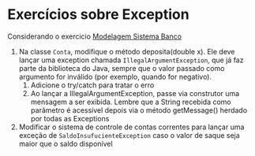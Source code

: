 # Exercícios sobre Exception

Considerando o exercicio [Modelagem Sistema Banco](https://20231-ifba-saj-ads-poo.github.io/blog-material-aula/posts/exercicios/ExercicioHeranca/Heranca4%20Banco.html)

1. Na classe `Conta`, modifique o método deposita(double x). Ele deve lançar uma exception chamada
`IllegalArgumentException`, que já faz parte da biblioteca do Java, sempre que o valor passado como
argumento for inválido (por exemplo, quando for negativo).
    1. Adicione o try/catch para tratar o erro
    1. Ao lançar a IllegalArgumentException, passe via construtor uma mensagem a ser exibida. Lembre que a String recebida como parâmetro é acessível depois via o método getMessage() herdado por todas as Exceptions
1. Modificar o sistema de controle de contas correntes para lançar uma exceção de `SaldoInsufucienteException` caso o valor de saque seja maior que o saldo disponível